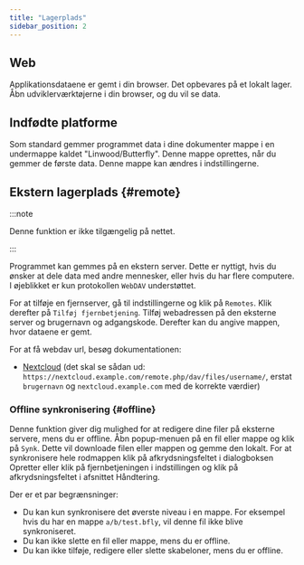 ```yaml
---
title: "Lagerplads"
sidebar_position: 2
---
```


## Web

Applikationsdataene er gemt i din browser. Det opbevares på et lokalt lager. Åbn udviklerværktøjerne i din browser, og du vil se data.

## Indfødte platforme

Som standard gemmer programmet data i dine dokumenter mappe i en undermappe kaldet "Linwood/Butterfly". Denne mappe oprettes, når du gemmer de første data. Denne mappe kan ændres i indstillingerne.

## Ekstern lagerplads {#remote}

:::note

Denne funktion er ikke tilgængelig på nettet.

:::

Programmet kan gemmes på en ekstern server. Dette er nyttigt, hvis du ønsker at dele data med andre mennesker, eller hvis du har flere computere. I øjeblikket er kun protokollen `WebDAV` understøttet.

For at tilføje en fjernserver, gå til indstillingerne og klik på `Remotes`. Klik derefter på `Tilføj fjernbetjening`. Tilføj webadressen på den eksterne server og brugernavn og adgangskode. Derefter kan du angive mappen, hvor dataene er gemt.

For at få webdav url, besøg dokumentationen:

* [Nextcloud](https://docs.nextcloud.com/server/latest/user_manual/en/files/access_webdav.html) (det skal se sådan ud: `https://nextcloud.example.com/remote.php/dav/files/username/`, erstat `brugernavn` og `nextcloud.example.com` med de korrekte værdier)

### Offline synkronisering {#offline}

Denne funktion giver dig mulighed for at redigere dine filer på eksterne servere, mens du er offline. Åbn popup-menuen på en fil eller mappe og klik på `Synk`. Dette vil downloade filen eller mappen og gemme den lokalt. For at synkronisere hele rodmappen klik på afkrydsningsfeltet i dialogboksen Opretter eller klik på fjernbetjeningen i indstillingen og klik på afkrydsningsfeltet i afsnittet Håndtering.

Der er et par begrænsninger:

* Du kan kun synkronisere det øverste niveau i en mappe. For eksempel hvis du har en mappe `a/b/test.bfly`, vil denne fil ikke blive synkroniseret.
* Du kan ikke slette en fil eller mappe, mens du er offline.
* Du kan ikke tilføje, redigere eller slette skabeloner, mens du er offline.
